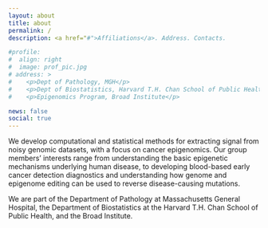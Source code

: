 ```yaml
---
layout: about
title: about
permalink: /
description: <a href="#">Affiliations</a>. Address. Contacts.

#profile:
#  align: right
#  image: prof_pic.jpg
# address: >
#    <p>Dept of Pathology, MGH</p>
#    <p>Dept of Biostatistics, Harvard T.H. Chan School of Public Health</p>
#    <p>Epigenomics Program, Broad Institute</p>

news: false
social: true
---
```


We develop computational and statistical methods for extracting signal from noisy genomic datasets, with a focus on cancer epigenomics. Our group members’ interests range from understanding the basic epigenetic mechanisms underlying human disease, to developing blood-based early cancer detection diagnostics and understanding how genome and epigenome editing can be used to reverse disease-causing mutations.

We are part of the Department of Pathology at Massachusetts General Hospital, the Department of Biostatistics at the Harvard T.H. Chan School of Public Health, and the Broad Institute.

